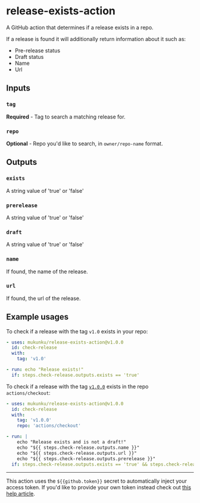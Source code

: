 # release-exists-action
A GitHub action that determines if a release exists in a repo.

If a release is found it will additionally return information about it such as:
* Pre-release status
* Draft status
* Name
* Url

## Inputs

### `tag` 

**Required** - Tag to search a matching release for.

### `repo`

**Optional** - Repo you'd like to search, in `owner/repo-name` format.

## Outputs

### `exists`

A string value of 'true' or 'false'

### `prerelease`

A string value of 'true' or 'false'

### `draft`

A string value of 'true' or 'false'

### `name`

If found, the name of the release.

### `url`

If found, the url of the release.

## Example usages

To check if a release with the tag `v1.0` exists in your repo:
```yaml
- uses: mukunku/release-exists-action@v1.0.0
  id: check-release
  with: 
    tag: 'v1.0'

- run: echo "Release exists!"
  if: steps.check-release.outputs.exists == 'true' 
```

To check if a release with the tag [`v1.0.0`](https://github.com/actions/checkout/releases/tag/v1.0.0) exists in the repo `actions/checkout`:
```yaml
- uses: mukunku/release-exists-action@v1.0.0
  id: check-release
  with: 
    tag: 'v1.0.0'
    repo: 'actions/checkout'

- run: | 
    echo "Release exists and is not a draft!"
    echo "${{ steps.check-release.outputs.name }}"
    echo "${{ steps.check-release.outputs.url }}"
    echo "${{ steps.check-release.outputs.prerelease }}"
  if: steps.check-release.outputs.exists == 'true' && steps.check-release.outputs.draft == 'false'
```

<hr>

This action uses the `${{github.token}}` secret to automatically inject your access token. If you'd like to provide your own token instead check out [this help article](https://github.com/mukunku/release-exists-action/wiki/Setting-the-GITHUB_TOKEN-explicitly).
